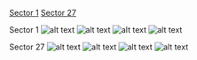 [Sector 1](#sector1)
[Sector 27](#sector27)

<a name = "sector1"></a>
Sector 1
![alt text](/images/WASP-073_Sector_1/WASP-073_Sector_1_a_TimeSeries.png)
![alt text](/images/WASP-073_Sector_1/WASP-073_Sector_1_b_FoldedLightCurve.png)
![alt text](/images/WASP-073_Sector_1/WASP-073_Sector_1_b_IndividualTransitsWithFit.png)
![alt text](/images/WASP-073_Sector_1/WASP-073_Sector_1_c_TimingResiduals.png)

<a name = "sector27"></a>
Sector 27
![alt text](/images/WASP-073_Sector_27/WASP-073_Sector_27_a_TimeSeries.png)
![alt text](/images/WASP-073_Sector_27/WASP-073_Sector_27_b_FoldedLightCurve.png)
![alt text](/images/WASP-073_Sector_27/WASP-073_Sector_27_b_IndividualTransitsWithFit.png)
![alt text](/images/WASP-073_Sector_27/WASP-073_Sector_27_c_TimingResiduals.png)

